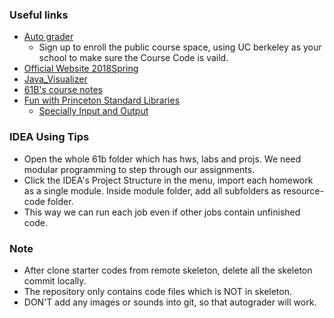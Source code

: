 ### Useful links
- [Auto grader](www.gradescope.com)
  - Sign up to enroll the public course space, using UC berkeley as your school to make sure the Course Code is vaild.
- [Official Website 2018Spring](https://sp18.datastructur.es/)
- [Java_Visualizer](https://cscircles.cemc.uwaterloo.ca/java_visualize/)
- [61B's course notes](https://joshhug.gitbooks.io/hug61b/content/)
- [Fun with Princeton Standard Libraries](https://introcs.cs.princeton.edu/java/stdlib)
  - [Specially Input and Output](https://introcs.cs.princeton.edu/java/15inout/)

### IDEA Using Tips
- Open the whole 61b folder which has hws, labs and projs. We need modular programming to step through our assignments.
- Click the IDEA's Project Structure in the menu, import each homework as a single module. Inside module folder, add all subfolders as resource-code folder.
- This way we can run each job even if other jobs contain unfinished code.

### Note
- After clone starter codes from remote skeleton, delete all the skeleton commit locally.
- The repository only contains code files which is NOT in skeleton.
- DON'T add any images or sounds into git, so that autograder will work.